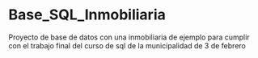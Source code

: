 # Base_SQL_Inmobiliaria
Proyecto de base de datos con una inmobiliaria de ejemplo para cumplir con el trabajo final del curso de sql de la municipalidad de 3 de febrero
